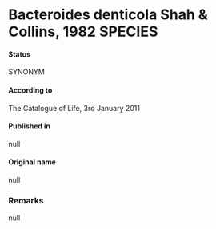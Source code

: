 # Bacteroides denticola Shah & Collins, 1982 SPECIES

#### Status
SYNONYM

#### According to
The Catalogue of Life, 3rd January 2011

#### Published in
null

#### Original name
null

### Remarks
null